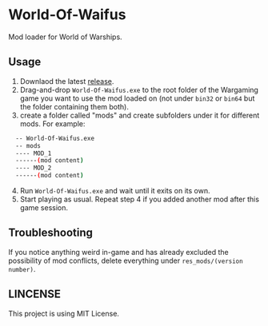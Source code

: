 # World-Of-Waifus
Mod loader for World of Warships. 

## Usage

1. Downlaod the latest [release](https://github.com/LBYPatrick/World-Of-Waifus/releases/latest).
2. Drag-and-drop ``World-Of-Waifus.exe`` to the root folder of the Wargaming game you want to use the mod loaded on (not under ``bin32`` or ``bin64`` but the folder containing them both).
3. create a folder called "mods" and create subfolders under it for different mods. For example:

```bash
  -- World-Of-Waifus.exe
  -- mods
  ---- MOD_1
  ------(mod content)
  ---- MOD_2
  ------(mod content)
```
4. Run ``World-Of-Waifus.exe`` and wait until it exits on its own.
5. Start playing as usual. Repeat step 4 if you added another mod after this game session.

## Troubleshooting

If you notice anything weird in-game and has already excluded the possibility of mod conflicts, delete everything under ``res_mods/(version number)``.

## LINCENSE

This project is using MIT License.

